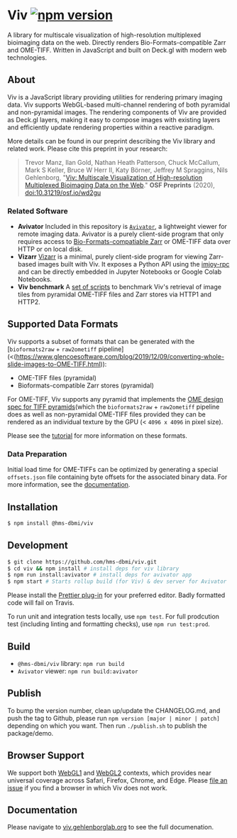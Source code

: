 # Viv [![npm version](https://badge.fury.io/js/%40hms-dbmi%2Fviv.svg)](https://badge.fury.io/js/%40hms-dbmi%2Fviv)

A library for multiscale visualization of high-resolution multiplexed bioimaging data on the web. Directly renders Bio-Formats-compatible Zarr and OME-TIFF.
Written in JavaScript and built on Deck.gl with modern web technologies.

## About

Viv is a JavaScript library providing utilities for rendering primary imaging data. Viv supports WebGL-based multi-channel rendering of both pyramidal and non-pyramidal images. The rendering components of Viv are provided as Deck.gl layers, making it easy to compose images with existing layers and efficiently update rendering properties within a reactive paradigm.

More details can be found in our preprint describing the Viv library and related work. Please cite this preprint in your research:

> Trevor Manz, Ilan Gold, Nathan Heath Patterson, Chuck McCallum, Mark S Keller, Bruce W Herr II, Katy Börner, Jeffrey M Spraggins, Nils Gehlenborg, "[Viv: Multiscale Visualization of High-resolution Multiplexed Bioimaging Data on the Web](https://osf.io/wd2gu/)." **OSF Preprints** (2020), [doi:10.31219/osf.io/wd2gu](https://doi.org/10.31219/osf.io/wd2gu)

### Related Software

- **Avivator** Included in this repository is [`Avivator`](http://avivator.gehlenborglab.org), a lightweight viewer for remote imaging data. Avivator is a purely client-side program that only requires access to [Bio-Formats-compatiable Zarr](./tutorial#option-1-create-a-bio-formats-raw-zarr) or OME-TIFF data over HTTP or on local disk.
- **Vizarr** [Vizarr](https://github.com/hms-dbmi/vizarr) is a minimal, purely client-side program for viewing Zarr-based images built with Viv. It exposes a Python API using the [imjoy-rpc](https://github.com/imjoy-team/imjoy-rpc) and can be directly embedded in Jupyter Notebooks or Google Colab Notebooks.
- **Viv benchmark** A [set of scripts](https://github.com/hms-dbmi/viv-tile-benchmark) to benchmark Viv's retrieval of image tiles from pyramidal OME-TIFF files and Zarr stores via HTTP1 and HTTP2.

## Supported Data Formats

Viv supports a subset of formats that can be generated with the [`bioformats2raw` + `raw2ometiff` pipeline](<(https://www.glencoesoftware.com/blog/2019/12/09/converting-whole-slide-images-to-OME-TIFF.html)):

- OME-TIFF files (pyramidal)
- Bioformats-compatible Zarr stores (pyramidal)

For OME-TIFF, Viv supports any pyramid that implements the [OME design spec for TIFF pyramids](https://ome.github.io/design/OME005/)(which the `bioformats2raw` + `raw2ometiff` pipeline does
as well as non-pyramidal OME-TIFF files provided they can be rendered as an individual texture by the GPU (< `4096 x 4096` in pixel size).

Please see the [tutorial](./tutorial/README.md) for more information on these formats.

### Data Preparation

Initial load time for OME-TIFFs can be optimized by generating a special `offsets.json` file containing byte offsets for the associated binary data. For more information, see the [documentation](http://viv.gehlenborglab.org/#data-preparation).

## Installation

```bash
$ npm install @hms-dbmi/viv
```

## Development

```bash
$ git clone https://github.com/hms-dbmi/viv.git
$ cd viv && npm install # install deps for viv library
$ npm run install:avivator # install deps for avivator app
$ npm start # Starts rollup build (for Viv) & dev server for Avivator
```

Please install the [Prettier plug-in](https://prettier.io/docs/en/editors.html) for your preferred editor. Badly formatted code will fail on Travis.

To run unit and integration tests locally, use `npm test`. For full prodcution test (including linting and formatting checks),
use `npm run test:prod`.

## Build

- `@hms-dbmi/viv` library: `npm run build`
- `Avivator` viewer: `npm run build:avivator`

## Publish

To bump the version number, clean up/update the CHANGELOG.md, and push the tag to Github,
please run `npm version [major | minor | patch]` depending on which you want. Then run `./publish.sh` to publish the package/demo.

## Browser Support

We support both [WebGL1](https://caniuse.com/?search=webgl) and [WebGL2](https://caniuse.com/?search=webgl2) contexts, which provides near universal coverage across Safari, Firefox, Chrome, and Edge. Please [file an issue](https://github.com/hms-dbmi/viv/issues/new) if you find a browser in which Viv does not work.

## Documentation

Please navigate to [viv.gehlenborglab.org](http://viv.gehlenborglab.org) to see the full documenation.
